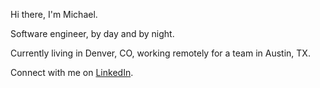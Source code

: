 Hi there, I'm Michael.

Software engineer, by day and by night.

Currently living in Denver, CO, working remotely for a team in Austin, TX.

Connect with me on [LinkedIn](www.linkedin.com/in/mschappel).
